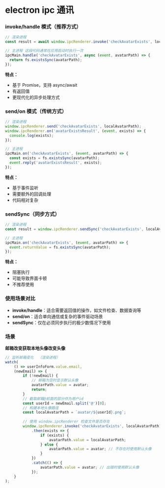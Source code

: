 # electron ipc 通讯

### **invoke/handle 模式**（推荐方式）

```js
// 渲染进程
const result = await window.ipcRenderer.invoke('checkAvatarExists', localAvatarPath);

// 主进程 这段代码通常在应用启动时执行一次
ipcMain.handle('checkAvatarExists', async (event, avatarPath) => {
  return fs.existsSync(avatarPath);
});
```

**特点：**

- 基于 Promise，支持 async/await
- 有返回值
- 更现代化的异步处理方式

### **send/on 模式**（传统方式）

```js
// 渲染进程
window.ipcRenderer.send('checkAvatarExists', localAvatarPath);
window.ipcRenderer.on('avatarExistsResult', (event, exists) => {
  console.log(exists);
});

// 主进程
ipcMain.on('checkAvatarExists', (event, avatarPath) => {
  const exists = fs.existsSync(avatarPath);
  event.reply('avatarExistsResult', exists);
});
```

**特点：**

- 基于事件监听
- 需要额外的回调处理
- 代码相对复杂

### **sendSync**（同步方式）

```js
// 渲染进程
const result = window.ipcRenderer.sendSync('checkAvatarExists', localAvatarPath);

// 主进程
ipcMain.on('checkAvatarExists', (event, avatarPath) => {
  event.returnValue = fs.existsSync(avatarPath);
});
```

**特点：**

- 阻塞执行
- 可能导致界面卡顿
- 不推荐使用

### 使用场景对比

- **invoke/handle**：适合需要返回值的操作，如文件检查、数据查询等
- **send/on**：适合单向通信或复杂的事件驱动场景
- **sendSync**：仅在必须同步执行的极少数情况下使用

### 场景

**邮箱改变获取本地头像改变头像**

```js
// 监听邮箱变化  （渲染进程）
watch(
    () => userInfoForm.value.email,
    (newEmail) => {
        if (!newEmail) {
            // 邮箱为空时显示默认头像
            avatarPath.value = avatar;
            return;
        }
        // 截取邮箱@前面的部分作为用户id
        const userId = newEmail.split('@')[0];
        // 构建本地头像路径
        const localAvatarPath = `avatar/${userId}.png`;
        
        // 使用 window.ipcRenderer 检查文件是否存在
        window.ipcRenderer.invoke('checkAvatarExists', localAvatarPath)
            .then(exists => {
                if (exists) {
                    avatarPath.value = localAvatarPath;
                } else {
                    avatarPath.value = avatar; // 不存在时使用默认头像
                }
            })
            .catch(() => {
                avatarPath.value = avatar; // 出错时使用默认头像
            });
    }
);
```

